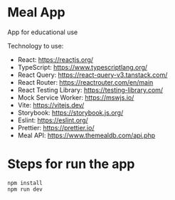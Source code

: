 # Meal App
App for educational use

Technology to use:
- React: https://reactjs.org/
- TypeScript: https://www.typescriptlang.org/
- React Query: https://react-query-v3.tanstack.com/
- React Router: https://reactrouter.com/en/main
- React Testing Library: https://testing-library.com/
- Mock Service Worker: https://mswjs.io/ 
- Vite: https://vitejs.dev/
- Storybook: https://storybook.js.org/
- Eslint: https://eslint.org/
- Prettier: https://prettier.io/
- Meal API: https://www.themealdb.com/api.php

# Steps for run the app
```
npm install
npm run dev
```